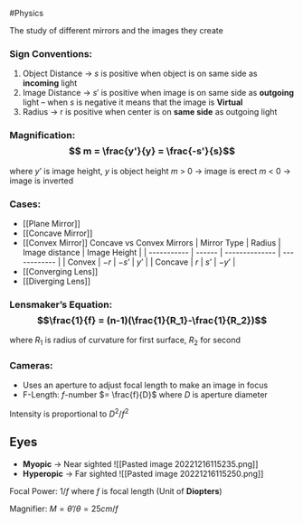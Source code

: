 #Physics 

The study of different mirrors and the images they create

### Sign Conventions:
1. Object Distance → $s$ is positive when object is on same side as **incoming** light
2. Image Distance → $s'$ is positive when image is on same side as **outgoing** light 
	– when $s$ is negative it means that the image is **Virtual**
3. Radius → r is positive when center is on **same side** as outgoing light

### Magnification: $$ m = \frac{y'}{y} = \frac{-s'}{s}$$
where $y’$ is image height, $y$ is object height
$m$ > 0 → image is erect
$m$ < 0 → image is inverted

### Cases:
- [[Plane Mirror]]
- [[Concave Mirror]]
- [[Convex Mirror]]
Concave vs Convex Mirrors
| Mirror Type | Radius | Image distance | Image Height |
| ----------- | ------ | -------------- | ------------ |
| Convex      | $-r$   | $-s’$          | $y’$         |
| Concave     | $r$    | $s’$           | $-y’$             |
- [[Converging Lens]]
- [[Diverging Lens]]

### Lensmaker’s Equation: $$\frac{1}{f} = (n-1)(\frac{1}{R_1}-\frac{1}{R_2})$$
where $R_1$ is radius of curvature for first surface, $R_2$ for second

### Cameras:
- Uses an aperture to adjust focal length to make an image in focus
- F-Length: $f$-number $= \frac{f}{D}$ where $D$ is aperture diameter

Intensity is proportional to $D^2/f^2$

## Eyes
- **Myopic** → Near sighted
![[Pasted image 20221216115235.png]]
- **Hyperopic** → Far sighted
![[Pasted image 20221216115250.png]]

Focal Power: $1/f$ where $f$ is focal length (Unit of **Diopters**)

Magnifier:
$M = \theta’ / \theta = 25cm /f$
